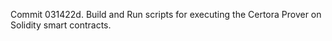 Commit 031422d.                    Build and Run scripts for executing the Certora Prover on Solidity smart contracts.